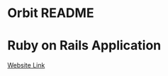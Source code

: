 # Orbit README

# Ruby on Rails Application

[Website Link](https://afternoon-spire-34284.herokuapp.com)
